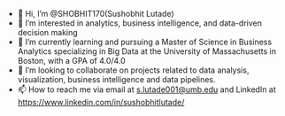 - 👋 Hi, I’m @SHOBHIT170(Sushobhit Lutade)
- 👀 I’m interested in analytics, business intelligence, and data-driven decision making
- 🌱 I’m currently learning and pursuing a Master of Science in Business Analytics specializing in Big Data at the University of Massachusetts in Boston, with a GPA of 4.0/4.0
- 💞️ I’m looking to collaborate on projects related to data analysis, visualization, business intelligence and data pipelines.
- 📫 How to reach me via email at s.lutade001@umb.edu and LinkedIn at https://www.linkedin.com/in/sushobhitlutade/

<!---
SHOBHIT170/SHOBHIT170 is a ✨ special ✨ repository because its `README.md` (this file) appears on your GitHub profile.
You can click the Preview link to take a look at your changes.
--->
